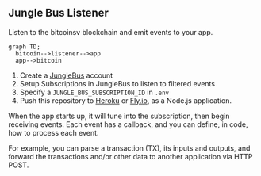 ## Jungle Bus Listener

Listen to the bitcoinsv blockchain and emit events to your app.

```mermaid
graph TD;
  bitcoin-->listener-->app
  app-->bitcoin
```

1. Create a [JungleBus](https://junglebus.gorillapool.io/) account
1. Setup Subscriptions in JungleBus to listen to filtered events
1. Specify a `JUNGLE_BUS_SUBSCRIPTION_ID` in `.env`
1. Push this repository to [Heroku](https://heroku.com) or [Fly.io](https://fly.io), as a Node.js application.

When the app starts up, it will tune into the subscription,
then begin receiving events. Each event has a callback,
and you can define, in code, how to process each event.

For example, you can parse a transaction (TX), its inputs and outputs, and forward the transactions
and/or other data to another application via HTTP POST.
